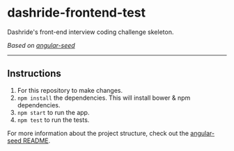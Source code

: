 # dashride-frontend-test
Dashride's front-end interview coding challenge skeleton.

*Based on [angular-seed](https://github.com/angular/angular-seed)*

------

## Instructions
1. For this repository to make changes.
2. `npm install` the dependencies. This will install bower & npm dependencies.
3. `npm start` to run the app.
4. `npm test` to run the tests.

For more information about the project structure, check out the [angular-seed README](https://github.com/angular/angular-seed/blob/master/README.md).
